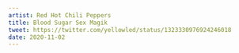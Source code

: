 ```yaml
---
artist: Red Hot Chili Peppers
title: Blood Sugar Sex Magik
tweet: https://twitter.com/yellowled/status/1323330976924246018
date: 2020-11-02
---
```

